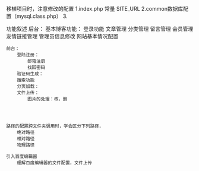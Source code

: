 移植项目时，注意修改的配置
	1.index.php 常量 SITE_URL
	2.common数据库配置（mysql.class.php）
	3.


功能叙述
	后台：
		基本博客功能：
			登录功能
			文章管理
			分类管理
			留言管理
			会员管理
			友情链接管理
			管理员信息修改
			网站基本情况配置


	前台：
		登陆注册：
			邮箱注册
			找回密码
		验证码生成：
		搜索功能
		分页加载：
		文件上传：
			图片的处理：改，删




	路径的配置跨文件夹调用时，学会区分下列路径，
		绝对路径
		相对路径
		物理路径

	引入百度编辑器
		理解百度编辑器的文件配置，文件上传